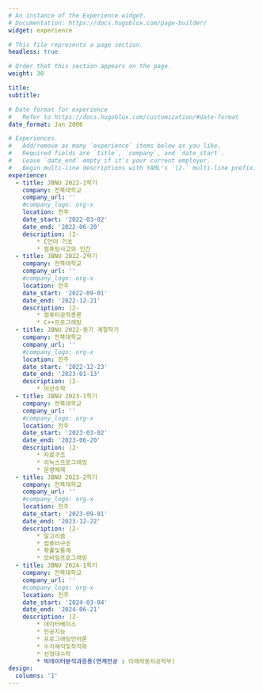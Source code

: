 ```yaml
---
# An instance of the Experience widget.
# Documentation: https://docs.hugoblox.com/page-builder/
widget: experience

# This file represents a page section.
headless: true

# Order that this section appears on the page.
weight: 30

title: 
subtitle:

# Date format for experience
#   Refer to https://docs.hugoblox.com/customization/#date-format
date_format: Jan 2006

# Experiences.
#   Add/remove as many `experience` items below as you like.
#   Required fields are `title`, `company`, and `date_start`.
#   Leave `date_end` empty if it's your current employer.
#   Begin multi-line descriptions with YAML's `|2-` multi-line prefix.
experience:
  - title: JBNU 2022-1학기
    company: 전북대학교
    company_url: ''
    #company_logo: org-x
    location: 전주
    date_start: '2022-03-02'
    date_end: '2022-06-20'
    description: |2-
        * C언어 기초
        * 컴퓨팅사고와 인간
  - title: JBNU 2022-2학기
    company: 전북대학교
    company_url: ''
    #company_logo: org-x
    location: 전주
    date_start: '2022-09-01'
    date_end: '2022-12-21'
    description: |2-
        * 컴퓨터공학총론
        * C++프로그래밍
  - title: JBNU 2022-동기 계절학기
    company: 전북대학교
    company_url: ''
    #company_logo: org-x
    location: 전주
    date_start: '2022-12-23'
    date_end: '2023-01-13'
    description: |2-
        * 이산수학
  - title: JBNU 2023-1학기
    company: 전북대학교
    company_url: ''
    #company_logo: org-x
    location: 전주
    date_start: '2023-03-02'
    date_end: '2023-06-20'
    description: |2-
        * 자료구조
        * 리눅스프로그래밍
        * 운영체제
  - title: JBNU 2023-2학기
    company: 전북대학교
    company_url: ''
    #company_logo: org-x
    location: 전주
    date_start: '2023-09-01'
    date_end: '2023-12-22'
    description: |2-
        * 알고리즘
        * 컴퓨터구조
        * 확률및통계
        * 모바일프로그래밍
  - title: JBNU 2024-1학기
    company: 전북대학교
    company_url: ''
    #company_logo: org-x
    location: 전주
    date_start: '2024-03-04'
    date_end: '2024-06-21'
    description: |2-
        * 데이터베이스
        * 인공지능
        * 프로그래밍언어론
        * 수치해석및최적화
        * 선형대수학
        * 빅데이터분석과응용(연계전공 : 미래자동차공학부)
design:
  columns: '1'
---
```

